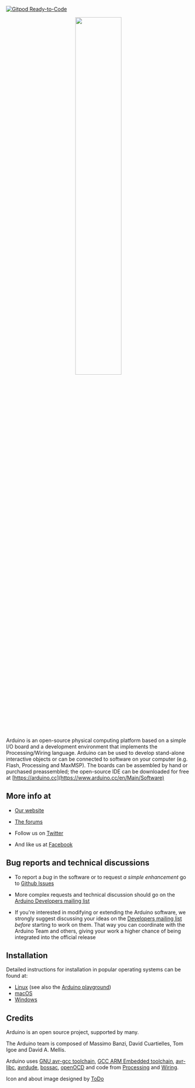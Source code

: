 [![Gitpod Ready-to-Code](https://img.shields.io/badge/Gitpod-Ready--to--Code-blue?logo=gitpod)](https://gitpod.io/#https://github.com/Hoppers-Handyworks/Arduino) 

<p align="center">
	<img src="http://content.arduino.cc/brand/arduino-color.svg" width="50%" />
</p>

Arduino is an open-source physical computing platform based on a simple I/O
board and a development environment that implements the Processing/Wiring
language. Arduino can be used to develop stand-alone interactive objects or
can be connected to software on your computer (e.g. Flash, Processing and MaxMSP).
The boards can be assembled by hand or purchased preassembled; the open-source
IDE can be downloaded for free at [https://arduino.cc](https://www.arduino.cc/en/Main/Software)

## More info at

-  [Our website](https://www.arduino.cc/)

-  [The forums](https://forum.arduino.cc/)

-  Follow us on [Twitter](https://twitter.com/arduino)
-  And like us at [Facebook](https://www.facebook.com/official.arduino)

## Bug reports and technical discussions

-  To report a *bug* in the software or to request *a simple enhancement* go to [Github Issues](https://github.com/arduino/Arduino/issues)

-  More complex requests and technical discussion should go on the [Arduino Developers
mailing list](https://groups.google.com/a/arduino.cc/forum/#!forum/developers)

-  If you're interested in modifying or extending the Arduino software, we strongly
suggest discussing your ideas on the
[Developers mailing list](https://groups.google.com/a/arduino.cc/forum/#!forum/developers)
 *before* starting to work on them.
That way you can coordinate with the Arduino Team and others,
giving your work a higher chance of being integrated into the official release

## Installation

Detailed instructions for installation in popular operating systems can be found at:

-  [Linux](https://www.arduino.cc/en/Guide/Linux) (see also the [Arduino playground](https://playground.arduino.cc/Learning/Linux))
-  [macOS](https://www.arduino.cc/en/Guide/MacOSX)
-  [Windows](https://www.arduino.cc/en/Guide/Windows)

## Credits

Arduino is an open source project, supported by many.

The Arduino team is composed of Massimo Banzi, David Cuartielles, Tom Igoe
and David A. Mellis.

Arduino uses
[GNU avr-gcc toolchain](https://gcc.gnu.org/wiki/avr-gcc),
[GCC ARM Embedded toolchain](https://launchpad.net/gcc-arm-embedded),
[avr-libc](https://www.nongnu.org/avr-libc/),
[avrdude](https://www.nongnu.org/avrdude/),
[bossac](http://www.shumatech.com/web/products/bossa),
[openOCD](http://openocd.org/)
and code from [Processing](https://www.processing.org)
and [Wiring](http://wiring.org.co).

Icon and about image designed by [ToDo](https://www.todo.to.it/)

